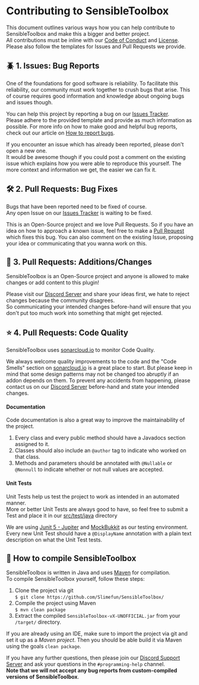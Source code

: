 # Contributing to SensibleToolbox
This document outlines various ways how you can help contribute to SensibleToolbox and make this a bigger and better project.<br>
All contributions must be inline with our [Code of Conduct](https://github.com/Slimefun/SensibleToolbox/blob/master/.github/CODE_OF_CONDUCT.md) and [License](https://github.com/Slimefun/SensibleToolbox/blob/master/LICENSE).
Please also follow the templates for Issues and Pull Requests we provide.

## :beetle: 1. Issues: Bug Reports
One of the foundations for good software is reliability. To facilitate this reliability, our community must work together to crush bugs that arise. 
This of course requires good information and knowledge about ongoing bugs and issues though.

You can help this project by reporting a bug on our [Issues Tracker](https://github.com/Slimefun/SensibleToolbox/issues).<br>
Please adhere to the provided template and provide as much information as possible.
For more info on how to make good and helpful bug reports, check out our article on [How to report bugs](https://github.com/Slimefun/Slimefun4/wiki/How-to-report-bugs).

If you encounter an issue which has already been reported, please don't open a new one.<br>
It would be awesome though if you could post a comment on the existing issue which explains how you were able to reproduce this yourself.
The more context and information we get, the easier we can fix it.

## :hammer_and_wrench: 2. Pull Requests: Bug Fixes
Bugs that have been reported need to be fixed of course.<br>
Any open Issue on our [Issues Tracker](https://github.com/Slimefun/SensibleToolbox/issues) is waiting to be fixed.

This is an Open-Source project and we love Pull Requests. 
So if you have an idea on how to approach a known issue, feel free to make a [Pull Request](https://github.com/Slimefun/SensibleToolbox/pulls) which fixes this bug.
You can also comment on the existing Issue, proposing your idea or communicating that you wanna work on this.

## :wrench: 3. Pull Requests: Additions/Changes
SensibleToolbox is an Open-Source project and anyone is allowed to make changes or add content to this plugin!

Please visit our [Discord Server](https://github.com/Slimefun/Slimefun4#discord) and share your ideas first, we hate to reject changes because the community disagrees.<br>
So communicating your intended changes before-hand will ensure that you don't put too much work into something that might get rejected.

## :star: 4. Pull Requests: Code Quality
SensibleToolbox uses [sonarcloud.io](https://sonarcloud.io/dashboard?id=TheBusyBiscuit_SensibleToolbox) to monitor Code Quality.

We always welcome quality improvements to the code and the "Code Smells" section on [sonarcloud.io](https://sonarcloud.io/dashboard?id=TheBusyBiscuit_SensibleToolbox) is a great place to start.
But please keep in mind that some design patterns may not be changed too abruptly if an addon depends on them. 
To prevent any accidents from happening, please contact us on our [Discord Server](https://github.com/Slimefun/Slimefun4#discord) before-hand and state your intended changes.

#### Documentation
Code documentation is also a great way to improve the maintainability of the project.
1. Every class and every public method should have a Javadocs section assigned to it. 
2. Classes should also include an `@author` tag to indicate who worked on that class.
3. Methods and parameters should be annotated with `@Nullable` or `@Nonnull` to indicate whether or not null values are accepted.


#### Unit Tests
Unit Tests help us test the project to work as intended in an automated manner.<br>
More or better Unit Tests are always good to have, so feel free to submit a Test and place it in our [src/test/java](https://github.com/Slimefun/Slimefun4/tree/master/src/test/java/io/github/thebusybiscuit/slimefun4/testing) directory

We are using [Junit 5 - Jupiter](https://github.com/junit-team/junit5/) and [MockBukkit](https://github.com/seeseemelk/MockBukkit) as our testing environment.<br>
Every new Unit Test should have a `@DisplayName` annotation with a plain text description on what the Unit Test tests.

## :toolbox: How to compile SensibleToolbox
SensibleToolbox is written in Java and uses [Maven](https://maven.apache.org/) for compilation.<br>
To compile SensibleToolbox yourself, follow these steps:

1. Clone the project via git<br>
`$ git clone https://github.com/Slimefun/SensibleToolbox/`
2. Compile the project using Maven<br>
`$ mvn clean package`
3. Extract the compiled `SensibleToolbox-vX-UNOFFICIAL.jar` from your `/target/` directory.

If you are already using an IDE, make sure to import the project via git and set it up as a *Maven project*. 
Then you should be able build it via Maven using the goals `clean package`.

If you have any further questions, then please join our [Discord Support Server](#discord) and ask your questions in the `#programming-help` channel.<br>
**Note that we will not accept any bug reports from custom-compiled versions of SensibleToolbox**.
